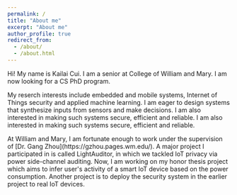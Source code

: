 ```yaml
---
permalink: /
title: "About me"
excerpt: "About me"
author_profile: true
redirect_from: 
  - /about/
  - /about.html
---
```


<p>Hi! My name is Kailai Cui. I am a senior at College of William and Mary. I am now looking for a CS PhD program.</p>

<p>My reserch interests include embedded and mobile systems, Internet of Things security and applied machine learning. I am eager to design systems that synthesize inputs from sensors and make decisions. I am also interested in making such systems secure, efficient and reliable. I am also interested in making such systems secure, efficient and reliable. </p>

<p>At William and Mary, I am fortunate enough to work under the supervision of [Dr. Gang Zhou](https://gzhou.pages.wm.edu/). A major project I participated in is called LightAuditor, in which we tackled IoT privacy via power side-channel auditing. Now, I am working on my honor thesis project which aims to infer user's activity of a smart IoT device based on the power consumption. Another project is to deploy the security system in the earlier project to real IoT devices. </p>
